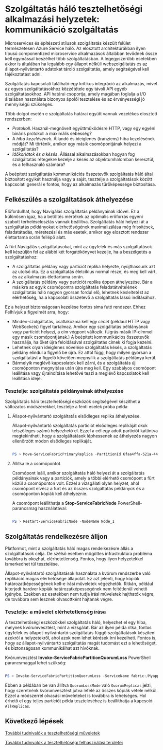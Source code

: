 <properties
   pageTitle="Tesztelhetőségi: Szolgáltatás kommunikációs |} Microsoft Azure"
   description="Szolgáltatás kapcsolati található egy kritikus integrációs szolgáltatási háló alkalmazást. Ez a cikk azt ismerteti, hogy tervezési szempontjait és tesztelés technikákat."
   services="service-fabric"
   documentationCenter=".net"
   authors="vturecek"
   manager="timlt"
   editor=""/>

<tags
   ms.service="service-fabric"
   ms.devlang="dotnet"
   ms.topic="article"
   ms.tgt_pltfrm="NA"
   ms.workload="NA"
   ms.date="07/06/2016"
   ms.author="vturecek"/>

# <a name="service-fabric-testability-scenarios-service-communication"></a>Szolgáltatás háló tesztelhetőségi alkalmazási helyzetek: kommunikáció szolgáltatás

Microservices és építészeti stílusok szolgáltatás készült felület természetesen Azure Service háló. Az elosztott architektúrákban ilyen típusú componentized microservice alkalmazások általában tevődnek össze kell egymással beszélhet több szolgáltatásban. A legegyszerűbb esetekben akkor is általában ha legalább egy állapot nélküli webszolgáltatás és az állapot-nyilvántartó adatokat tároló szolgáltatás, amely segítségével kell tájékoztatást adni.

Szolgáltatás kapcsolati található egy kritikus integráció az alkalmazás, mivel az egyes szolgáltatásokhoz közzététele egy távoli API egyéb szolgáltatásokhoz. API határai csoportja, amely magában foglalja a I/O általában használata bizonyos ápolói tesztelése és az érvényességi jó mennyiségű szükséges.

Több dolgot esetén e szolgáltatás határai együtt vannak vezetékes elosztott rendszerben:

 - *Protokoll*. Használ-megnövelt együttműködésre HTTP, vagy egy egyéni bináris protokoll a maximális sebesség?
 - A *hiba kezelésének*. Állandó és ideiglenes (tranziens) hiba kezelésének módját? Mi történik, amikor egy másik csomópontjának helyezi a szolgáltatás?
 - *Időkorlátok és a késés*. Állással alkalmazásokban hogyan fog szolgáltatás rétegekre kezelje a késés az objektumhalomban keresztül, és a felhasználó számára?

A beépített szolgáltatás kommunikációs összetevők szolgáltatás háló által biztosított egyikét használja vagy a saját, tesztelje a szolgáltatások között kapcsolati generál e fontos, hogy az alkalmazás tűrőképessége biztosítása.

## <a name="prepare-for-services-to-move"></a>Felkészülés a szolgáltatások áthelyezése

Előfordulhat, hogy Navigálás szolgáltatás példányainak idővel. Ez a különösen igaz, ha a betöltés mértékek az optimális erőforrás egyéni szabott terheléselosztás vannak beállítva. Szolgáltatás háló helyezi át a szolgáltatás példányokat elérhetőségének maximalizálása még frissítések, feladatátadás, méretezési és más esetek, amikor egy elosztott rendszer élettartama során fellépő alatt.

A fürt Navigálás szolgáltatásokat, mint az ügyfelek és más szolgáltatások kell készüljön fel az alábbi két forgatókönyvet kezelje, ha a beszélgetés a szolgáltatáshoz:

- A szolgáltatás példány vagy partíciót replika helyezte, nyújthassunk azt az utolsó óta. Ez a szolgáltatás életciklus normál része, és meg kell várt, és az alkalmazás élettartama során.
- A szolgáltatás példány vagy partíciót replika éppen áthelyezése. Bár a másikra az egyik csomópontra szolgáltatás feladatátvételének szolgáltatás háló nagyon gyorsan fordul elő, lehetnek késleltetést az elérhetőség, ha a kapcsolati összetevő a szolgáltatás lassú indításához.

Ez a helyzet biztonságosan kezelése fontos sima futó rendszer. Ehhez Felhívjuk a figyelmét arra, hogy:

- Minden-szolgáltatás, csatlakoznia kell egy *címet* (például HTTP vagy WebSockets) figyel tartalmaz. Amikor egy szolgáltatás példányának vagy partíciót helyezi, a cím végpont változik. (Ugrás másik IP-címmel egy másik csomópontjának.) A beépített kommunikációs összetevők használja, ha őket újra feloldásával szolgáltatás címek ki fogja kezelni.
- Lehetnek olyan ideiglenes növelése szolgáltatás késés, a szolgáltatás példány elindul a figyelő be újra. Ez attól függ, hogy milyen gyorsan a szolgáltatást a figyelő követően megnyílik a szolgáltatás példánya kerül.
- Bármelyik meglévő kapcsolatok kell zárni, és a szolgáltatás új csomóponton megnyitása után újra meg kell. Egy szabályos csomópont leállítása vagy újraindítása lehetővé teszi a meglévő kapcsolatok kell leállítása ideje.

### <a name="test-it-move-service-instances"></a>Tesztelje: szolgáltatás példányainak áthelyezése

Szolgáltatás háló tesztelhetőségi eszközök segítségével készíthet a változatos módszerekkel, tesztelje a fenti esetek próba példa:

1. Állapot-nyilvántartó szolgáltatás elsődleges replika áthelyezése.

    Állapot-nyilvántartó szolgáltatás partíciót elsődleges replikáját okok tetszőleges számú helyezhető el. Ezzel a cél egy adott partíciót kattintva megtekintheti, hogy a szolgáltatások léphessenek az áthelyezés nagyon ellenőrzött módon elsődleges replikáját.

    ```powershell

    PS > Move-ServiceFabricPrimaryReplica -PartitionId 6faa4ffa-521a-44e9-8351-dfca0f7e0466 -ServiceName fabric:/MyApplication/MyService

    ```

2. Állítsa le a csomópontot.

    Csomópont leáll, amikor szolgáltatás háló helyezi át a szolgáltatás példányainak vagy a partíciók, amely a többi elérhető csomópont a fürt közül a csomóponton volt. Ezzel a vizsgálati olyan helyzet, ahol csomópont elvész a fürt és az összes szolgáltatás példányok és a csomóponton kópiák kell áthelyeznie.

    A csomópont leállíthatja a **Stop-ServiceFabricNode** PowerShell-parancsmag használatával:

    ```powershell

    PS > Restart-ServiceFabricNode -NodeName Node_1

    ```

## <a name="maintain-service-availability"></a>Szolgáltatás rendelkezésre álljon

Platformot, mint a szolgáltatás háló magas rendelkezésre állás a szolgáltatások célja. De szélső esetben mögöttes infrastruktúra probléma továbbra is okozhat, elérhetetlenség. Fontos, hogy ilyen helyzetekkel ismerkedhet túl tesztelése.

Állapot-nyilvántartó szolgáltatások használata a kvórum rendszerbe való replikáció magas elérhetősége állapotát. Ez azt jelenti, hogy kópiák határozatképességének kell-e írási műveletek végezhetők. Ritkán, például kiterjedt hardver kópiák határozatképességének nem feltétlenül vehető igénybe. Ezekben az esetekben nem tudja írási műveletek hajthatók végre, de továbbra sem lesznek olvasottként hajtanak végre.

### <a name="test-it-write-operation-unavailability"></a>Tesztelje: a művelet elérhetetlenség írása

A tesztelhetőségi eszközökkel szolgáltatás háló, helyezhet el egy hiba, melynek kvórumvesztést, mint a vizsgálat. Bár az ilyen példa ritka, fontos ügyfelek és állapot-nyilvántartó szolgáltatás függő szolgáltatások készíteni azokról a helyzetekről, ahol azok nem lehet kérések írni kezelheti. Fontos is, hogy az állapot-nyilvántartó szolgáltatás magát tudomást ezt a lehetőséget, és biztonságosan kommunikálhat azt hívóknak.

Kvórumvesztést **Invoke-ServiceFabricPartitionQuorumLoss** PowerShell parancsmaggal lehet szükség:

```powershell

PS > Invoke-ServiceFabricPartitionQuorumLoss -ServiceName fabric:/Myapplication/MyService -QuorumLossMode QuorumReplicas -QuorumLossDurationInSeconds 20

```

Ebben a példában be van állítva `QuorumLossMode` való `QuorumReplicas` jelzi, hogy szeretnénk kvórumvesztést jutva lefelé az összes kópiák vétele nélkül. Ezzel a módszerrel olvasási műveleteket is továbbra is lehetséges. Hol érhető el egy teljes partíciót példa teszteléséhez is beállíthatja a kapcsoló `AllReplicas`.

## <a name="next-steps"></a>Következő lépések

[További tudnivalók a tesztelhetőségi műveletek](service-fabric-testability-actions.md)

[További tudnivalók a tesztelhetőségi felhasználási területei](service-fabric-testability-scenarios.md)
